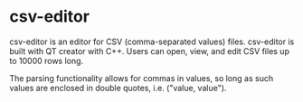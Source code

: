 # csv-editor

csv-editor is an editor for CSV (comma-separated values) files. csv-editor is built with QT creator with C++. Users can open, view, and edit CSV files up to 10000 rows long.

The parsing functionality allows for commas in values, so long as such values are enclosed in double quotes, i.e. ("value, value"). 
